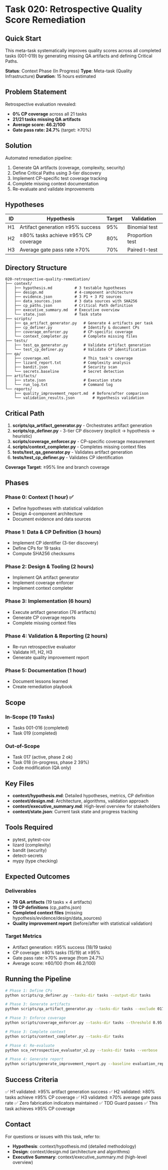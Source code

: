 # Task 020: Retrospective Quality Score Remediation

## Quick Start

This meta-task systematically improves quality scores across all completed tasks (001-019) by generating missing QA artifacts and defining Critical Paths.

**Status**: Context Phase (In Progress)
**Type**: Meta-task (Quality Infrastructure)
**Duration**: 15 hours estimated

## Problem Statement

Retrospective evaluation revealed:
- **0% CP coverage** across all 21 tasks
- **21/21 tasks missing QA artifacts**
- **Average score: 46.2/100**
- **Gate pass rate: 24.7%** (target: ≥70%)

## Solution

Automated remediation pipeline:
1. Generate QA artifacts (coverage, complexity, security)
2. Define Critical Paths using 3-tier discovery
3. Implement CP-specific test coverage tracking
4. Complete missing context documentation
5. Re-evaluate and validate improvements

## Hypotheses

| ID | Hypothesis | Target | Validation |
|----|------------|--------|------------|
| H1 | Artifact generation ≥95% success | 95% | Binomial test |
| H2 | ≥80% tasks achieve ≥95% CP coverage | 80% | Proportion test |
| H3 | Average gate pass rate ≥70% | 70% | Paired t-test |

## Directory Structure

```
020-retrospective-quality-remediation/
├── context/
│   ├── hypothesis.md          # 3 testable hypotheses
│   ├── design.md              # 4-component architecture
│   ├── evidence.json          # 3 P1 + 3 P2 sources
│   ├── data_sources.json      # 3 data sources with SHA256
│   ├── cp_paths.json          # Critical Path definition
│   ├── executive_summary.md   # Executive overview
│   └── state.json             # Task state
├── scripts/
│   ├── qa_artifact_generator.py   # Generate 4 artifacts per task
│   ├── cp_definer.py              # Identify & document CPs
│   ├── coverage_enforcer.py       # CP-specific coverage
│   └── context_completer.py       # Complete missing files
├── tests/
│   ├── test_qa_generator.py       # Validate artifact generation
│   └── test_cp_definer.py         # Validate CP identification
├── qa/
│   ├── coverage.xml               # This task's coverage
│   ├── lizard_report.txt          # Complexity analysis
│   ├── bandit.json                # Security scan
│   └── secrets.baseline           # Secret detection
├── artifacts/
│   ├── state.json                 # Execution state
│   └── run_log.txt                # Command log
└── reports/
    ├── quality_improvement_report.md  # Before/after comparison
    └── validation_results.json        # Hypothesis validation
```

## Critical Path

1. **scripts/qa_artifact_generator.py** - Orchestrates artifact generation
2. **scripts/cp_definer.py** - 3-tier CP discovery (explicit → hypothesis → heuristic)
3. **scripts/coverage_enforcer.py** - CP-specific coverage measurement
4. **scripts/context_completer.py** - Completes missing context files
5. **tests/test_qa_generator.py** - Validates artifact generation
6. **tests/test_cp_definer.py** - Validates CP identification

**Coverage Target**: ≥95% line and branch coverage

## Phases

### Phase 0: Context (1 hour) ✅
- Define hypotheses with statistical validation
- Design 4-component architecture
- Document evidence and data sources

### Phase 1: Data & CP Definition (3 hours)
- Implement CP identifier (3-tier discovery)
- Define CPs for 19 tasks
- Compute SHA256 checksums

### Phase 2: Design & Tooling (2 hours)
- Implement QA artifact generator
- Implement coverage enforcer
- Implement context completer

### Phase 3: Implementation (6 hours)
- Execute artifact generation (76 artifacts)
- Generate CP coverage reports
- Complete missing context files

### Phase 4: Validation & Reporting (2 hours)
- Re-run retrospective evaluator
- Validate H1, H2, H3
- Generate quality improvement report

### Phase 5: Documentation (1 hour)
- Document lessons learned
- Create remediation playbook

## Scope

### In-Scope (19 Tasks)
- Tasks 001-016 (completed)
- Task 019 (completed)

### Out-of-Scope
- Task 017 (active, phase 2 ok)
- Task 018 (in-progress, phase 2 39%)
- Code modification (QA only)

## Key Files

- **context/hypothesis.md**: Detailed hypotheses, metrics, CP definition
- **context/design.md**: Architecture, algorithms, validation approach
- **context/executive_summary.md**: High-level overview for stakeholders
- **context/state.json**: Current task state and progress tracking

## Tools Required

- pytest, pytest-cov
- lizard (complexity)
- bandit (security)
- detect-secrets
- mypy (type checking)

## Expected Outcomes

### Deliverables
- **76 QA artifacts** (19 tasks × 4 artifacts)
- **19 CP definitions** (cp_paths.json)
- **Completed context files** (missing hypothesis/evidence/design/data_sources)
- **Quality improvement report** (before/after with statistical validation)

### Target Metrics
- Artifact generation: ≥95% success (18/19 tasks)
- CP coverage: ≥80% tasks (15/19) at ≥95%
- Gate pass rate: ≥70% average (from 24.7%)
- Average score: ≥60/100 (from 46.2/100)

## Running the Pipeline

```bash
# Phase 1: Define CPs
python scripts/cp_definer.py --tasks-dir tasks --output-dir tasks

# Phase 3: Generate artifacts
python scripts/qa_artifact_generator.py --tasks-dir tasks --exclude 017,018

# Phase 3: Enforce coverage
python scripts/coverage_enforcer.py --tasks-dir tasks --threshold 0.95

# Phase 3: Complete context
python scripts/context_completer.py --tasks-dir tasks

# Phase 4: Re-evaluate
python sca_retrospective_evaluator_v2.py --tasks-dir tasks --verbose

# Phase 4: Generate report
python scripts/generate_improvement_report.py --baseline evaluation_reports/retrospective_v2_20251015_220746.json --current evaluation_reports/retrospective_v2_[latest].json
```

## Success Criteria

✅ H1 validated: ≥95% artifact generation success
✅ H2 validated: ≥80% tasks achieve ≥95% CP coverage
✅ H3 validated: ≥70% average gate pass rate
✅ Zero fabrication indicators maintained
✅ TDD Guard passes
✅ This task achieves ≥95% CP coverage

## Contact

For questions or issues with this task, refer to:
- **Hypothesis**: context/hypothesis.md (detailed methodology)
- **Design**: context/design.md (architecture and algorithms)
- **Executive Summary**: context/executive_summary.md (high-level overview)
